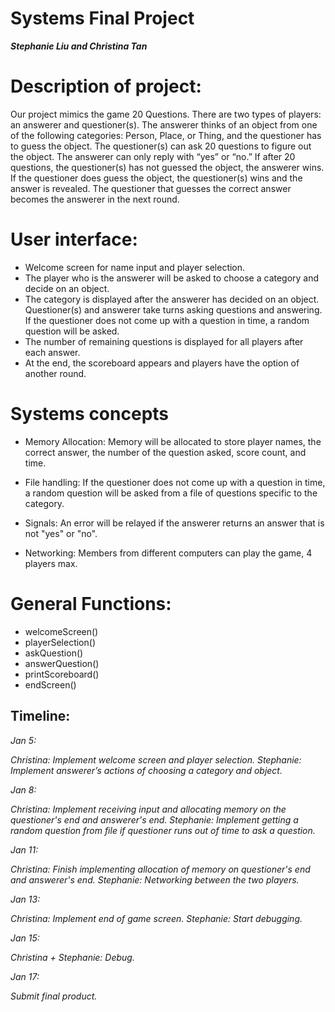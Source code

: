 # Systems Final Project

**_Stephanie Liu and Christina Tan_**

# Description of project:
Our project mimics the game 20 Questions. There are two types of players: an answerer and questioner(s). The answerer thinks of an object from one of the following categories: Person, Place, or Thing, and the questioner has to guess the object. The questioner(s) can ask 20 questions to figure out the object. The answerer can only reply with “yes” or “no.” If after 20 questions, the questioner(s) has not guessed the object, the answerer wins. If the questioner does guess the object, the questioner(s) wins and the answer is revealed. The questioner that guesses the correct answer becomes the answerer in the next round.

# User interface:
- Welcome screen for name input and player selection.
- The player who is the answerer will be asked to choose a category and decide on an object.
- The category is displayed after the answerer has decided on an object. Questioner(s) and answerer take turns asking questions and answering. If the questioner does not come up with a question in time, a random question will be asked.
- The number of remaining questions is displayed for all players after each answer.
- At the end, the scoreboard appears and players have the option of another round.

# Systems concepts
- Memory Allocation: Memory will be allocated to store player names, the correct answer, the number of the question asked, score count, and time.

- File handling: If the questioner does not come up with a question in time, a random question will be asked from a file of questions specific to the category.

- Signals: An error will be relayed if the answerer returns an answer that is not "yes" or "no".

- Networking: Members from different computers can play the game, 4 players max.

# General Functions:
- welcomeScreen()
- playerSelection()
- askQuestion()
- answerQuestion()
- printScoreboard()
- endScreen()

## Timeline:
<i> Jan 5: <i>

  Christina: Implement welcome screen and player selection.
  Stephanie: Implement answerer’s actions of choosing a category and object.

<i> Jan 8: <i>

  Christina: Implement receiving input and allocating memory on the questioner's end and answerer's end.
  Stephanie: Implement getting a random question from file if questioner runs out of time to ask a question.

<i> Jan 11: <i>

  Christina: Finish implementing allocation of memory on questioner's end and answerer's end.
  Stephanie: Networking between the two players.

<i> Jan 13: <i>

  Christina: Implement end of game screen.
  Stephanie: Start debugging.

<i> Jan 15: <i>

  Christina + Stephanie: Debug.

<i> Jan 17: <i>

  Submit final product.

